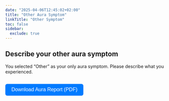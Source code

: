 ```yaml
---
date: "2025-04-06T12:45:02+02:00"
title: "Other Aura Symptom"
linkTitle: "Other Symptom"
toc: false
sidebar:
  exclude: true
---
```


<h2>Describe your other aura symptom</h2>
<p>You selected “Other” as your only aura symptom. Please describe what you experienced.</p>


<button id="generatePdfBtn" class="btn">Download Aura Report (PDF)</button>

<!-- JS Dependencies -->
<script src="https://cdnjs.cloudflare.com/ajax/libs/jspdf/2.5.1/jspdf.umd.min.js"></script>
<script type="module" src="/js/generateAuraReport.js?v=3"></script>

<script type="module">
  document.getElementById("generatePdfBtn").addEventListener("click", async () => {

    const data = {
      modalities: JSON.parse(localStorage.getItem("selectedModalities") || '["other"]'),
      userInfo: JSON.parse(localStorage.getItem("userInfo") || "{}"),
      acuteChronicData: JSON.parse(localStorage.getItem("acuteChronic") || "{}"),
      acuteChronicAnswers: JSON.parse(localStorage.getItem("acuteChronicAnswers") || "{}"),
      auraCharacteristicsAnswers: JSON.parse(localStorage.getItem("auraCharacteristicsAnswers") || "[]")
    };

    await window.generateAuraReport("other-only", data);
  });
</script>


<style>
  .btn {
    margin-top: 1rem;
    padding: 0.6rem 1.2rem;
    font-size: 1rem;
    border: none;
    border-radius: 6px;
    cursor: pointer;
    background-color: #007bff;
    color: white;
  }

  .btn:hover {
    background-color: #0056b3;
  }
</style>

